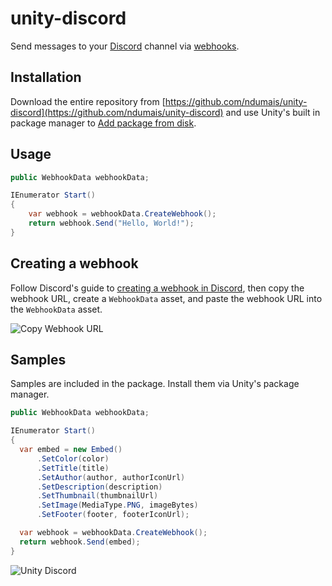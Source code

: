 # unity-discord
Send messages to your [Discord](https://discord.com) channel via [webhooks](https://support.discord.com/hc/en-us/articles/228383668-Intro-to-Webhooks).

## Installation
Download the entire repository from [https://github.com/ndumais/unity-discord](https://github.com/ndumais/unity-discord) and use Unity's built in package manager to [Add package from disk](https://docs.unity3d.com/Manual/upm-ui-local.html).

## Usage
```csharp
public WebhookData webhookData;

IEnumerator Start()
{
    var webhook = webhookData.CreateWebhook();
    return webhook.Send("Hello, World!");
}
```

## Creating a webhook
Follow Discord's guide to [creating a webhook in Discord](https://support.discord.com/hc/en-us/articles/228383668-Intro-to-Webhooks), then copy the webhook URL, create a `WebhookData` asset, and paste the webhook URL into the `WebhookData` asset.

![Copy Webhook URL](https://support.discord.com/hc/article_attachments/360101553853/Screen_Shot_2020-12-15_at_4.51.38_PM.png)

## Samples
Samples are included in the package. Install them via Unity's package manager.

```csharp
public WebhookData webhookData;

IEnumerator Start()
{
  var embed = new Embed()
      .SetColor(color)
      .SetTitle(title)
      .SetAuthor(author, authorIconUrl)
      .SetDescription(description)
      .SetThumbnail(thumbnailUrl)
      .SetImage(MediaType.PNG, imageBytes)
      .SetFooter(footer, footerIconUrl);

  var webhook = webhookData.CreateWebhook();
  return webhook.Send(embed);
}
```

![Unity Discord](https://github.com/user-attachments/assets/7604288f-a4f0-4311-80d4-c8a5e8481593)
